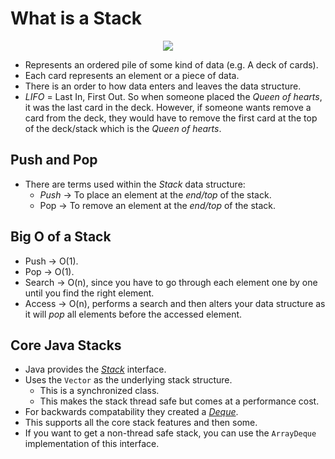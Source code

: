 # What is a Stack

<p align="center">
    <img src="https://user-images.githubusercontent.com/29547780/40884595-734be24a-670e-11e8-94ef-f57a402d764e.png">
</p>

* Represents an ordered pile of some kind of data (e.g. A deck of cards).
* Each card represents an element or a piece of data.
* There is an order to how data enters and leaves the data structure. 
* _LIFO_ = Last In, First Out. So when someone placed the _Queen of hearts_, it was the last
card in the deck. However, if someone wants remove a card from the deck, they would have to 
remove the first card at the top of the deck/stack which is the _Queen of hearts_.

## Push and Pop
* There are terms used within the _Stack_ data structure:
    * _Push_ -> To place an element at the _end/top_ of the stack.
    * Pop -> To remove an element at the _end/top_ of the stack.
## Big O of a Stack
* Push -> O(1).
* Pop -> O(1).
* Search -> O(n), since you have to go through each element one by one until you find the right element.
* Access -> O(n), performs a search and then alters your data structure as it will _pop_ all elements before the accessed element.

## Core Java Stacks

* Java provides the _[Stack<E>](https://docs.oracle.com/javase/8/docs/api/java/util/Stack.html)_ interface.
* Uses the `Vector` as the underlying stack structure.
    * This is a synchronized class.
    * This makes the stack thread safe but comes at a performance cost.
* For backwards compatability they created a _[Deque<E>](https://docs.oracle.com/javase/8/docs/api/java/util/Deque.html)_.
* This supports all the core stack features and then some.
* If you want to get a non-thread safe stack, you can use the `ArrayDeque` implementation of this interface.
